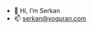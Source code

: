 - 👋 Hi, I’m Serkan
- 📫 serkan@yoguran.com

<!---
syoguran/syoguran is a ✨ special ✨ repository because its `README.md` (this file) appears on your GitHub profile.
You can click the Preview link to take a look at your changes.
--->
